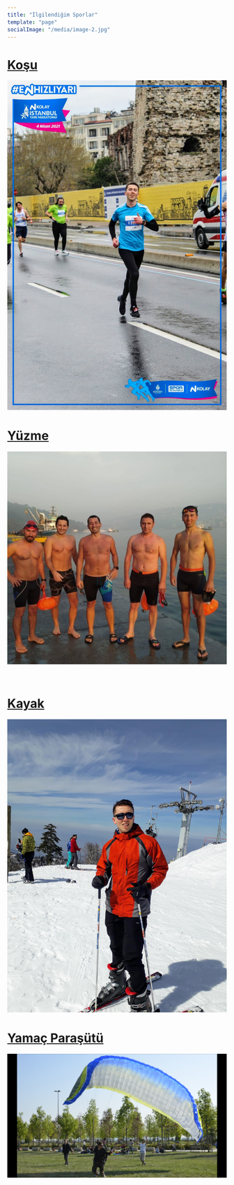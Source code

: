```yaml
---
title: "İlgilendiğim Sporlar"
template: "page"
socialImage: "/media/image-2.jpg"
---
```


<div class="row">
    <div class="col-lg-6"> 
  <a href="kosu.md"><h1> Koşu </h1> </a>
    <img src="/media/sporlar/run-1.jpg">
   </div>
   <div class="col-lg-6">

  <a href="kosu.md"><h1> Yüzme </h1> </a>
      <img src="/media/sporlar/swim-1.jpg"> 
   </div> 
</div>
<br>
<div class="row">
    <div class="col-lg-6"> 
  <a href="kosu.md"><h1> Kayak </h1> </a>
    <img src="/media/sporlar/ski-1.jpg">
   </div>
   <div class="col-lg-6">

  <a href="kosu.md"><h1> Yamaç Paraşütü </h1> </a>
      <img src="/media/sporlar/yamac-parasutu-1.jpg"> 
   </div> 
</div>

<!-- [I'm an inline-style link](https://www.google.com) -->

<!-- <a href="https://google.com">wqkejqkwlewqlk</a> -->
 